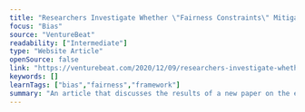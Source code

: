 ```yaml
---
title: "Researchers Investigate Whether \"Fairness Constraints\" Mitigate Bias in Algorithms"
focus: "Bias"
source: "VentureBeat"
readability: ["Intermediate"]
type: "Website Article"
openSource: false
link: "https://venturebeat.com/2020/12/09/researchers-investigate-whether-fairness-constraints-mitigate-bias-in-algorithms/"
keywords: []
learnTags: ["bias","fairness","framework"]
summary: "An article that discusses the results of a new paper on the effectiveness of fairness constraints for alleviating bias against minority groups. "
---
```

